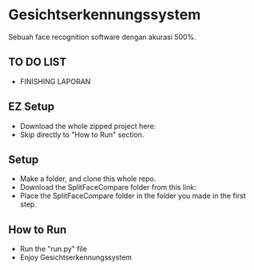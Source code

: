 # **Gesichtserkennungssystem**

Sebuah face recognition software dengan akurasi 500%.

## TO DO LIST
+ FINISHING LAPORAN

## EZ Setup
+ Download the whole zipped project here: 
+ Skip directly to "How to Run" section.

## Setup
+ Make a folder, and clone this whole repo.
+ Download the SplitFaceCompare folder from this link: 
+ Place the SplitFaceCompare folder in the folder you made in the first step.

## How to Run
+ Run the "run.py" file
+ Enjoy Gesichtserkennungssystem